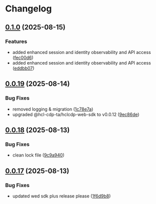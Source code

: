 # Changelog

## [0.1.0](https://github.com/HCL-CDP-TA/hclcdp-web-sdk-react/compare/v0.0.19...v0.1.0) (2025-08-15)


### Features

* added enhanced session and identity observability and API access ([fec00d6](https://github.com/HCL-CDP-TA/hclcdp-web-sdk-react/commit/fec00d6a18a3e1731c7df4c5058d489dfe473e31))
* added enhanced session and identity observability and API access ([eddbb07](https://github.com/HCL-CDP-TA/hclcdp-web-sdk-react/commit/eddbb07326bebb59d03e4e8ea07cab802d04e835))

## [0.0.19](https://github.com/HCL-CDP-TA/hclcdp-web-sdk-react/compare/v0.0.18...v0.0.19) (2025-08-14)


### Bug Fixes

* removed logging & migration ([1c78e7a](https://github.com/HCL-CDP-TA/hclcdp-web-sdk-react/commit/1c78e7a8080b510ffd91209c4355f649303697bd))
* upgraded @hcl-cdp-ta/hclcdp-web-sdk to v0.0.12 ([9ec86de](https://github.com/HCL-CDP-TA/hclcdp-web-sdk-react/commit/9ec86de85f7a12e4716d943626cd38d4e2204bc6))

## [0.0.18](https://github.com/HCL-CDP-TA/hclcdp-web-sdk-react/compare/v0.0.17...v0.0.18) (2025-08-13)


### Bug Fixes

* clean lock file ([9c9a940](https://github.com/HCL-CDP-TA/hclcdp-web-sdk-react/commit/9c9a9400337ab315bfaaf754856a5d56d4929cfa))

## [0.0.17](https://github.com/HCL-CDP-TA/hclcdp-web-sdk-react/compare/v0.0.16...v0.0.17) (2025-08-13)


### Bug Fixes

* updated wed sdk plus release please ([1f6d9b8](https://github.com/HCL-CDP-TA/hclcdp-web-sdk-react/commit/1f6d9b8f96d03aa330a34ed174ded55f4c84156c))
